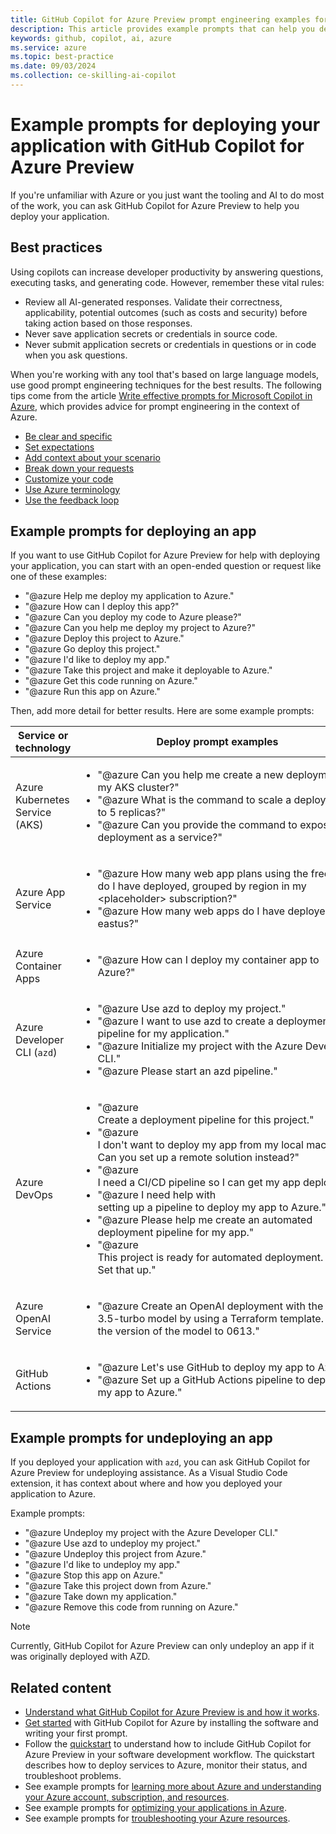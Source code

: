 ```yaml
---
title: GitHub Copilot for Azure Preview prompt engineering examples for deploying your application
description: This article provides example prompts that can help you deploy your application to the cloud.
keywords: github, copilot, ai, azure
ms.service: azure
ms.topic: best-practice
ms.date: 09/03/2024
ms.collection: ce-skilling-ai-copilot
---
```


# Example prompts for deploying your application with GitHub Copilot for Azure Preview

If you're unfamiliar with Azure or you just want the tooling and AI to do most of the work, you can ask GitHub Copilot for Azure Preview to help you deploy your application.

## Best practices

Using copilots can increase developer productivity by answering questions, executing tasks, and generating code. However, remember these vital rules:

- Review all AI-generated responses. Validate their correctness, applicability, potential outcomes (such as costs and security) before taking action based on those responses.
- Never save application secrets or credentials in source code.
- Never submit application secrets or credentials in questions or in code when you ask questions.

When you're working with any tool that's based on large language models, use good prompt engineering techniques for the best results. The following tips come from the article [Write effective prompts for Microsoft Copilot in Azure](/azure/copilot/write-effective-prompts), which provides advice for prompt engineering in the context of Azure.

- [Be clear and specific](/azure/copilot/write-effective-prompts#be-clear-and-specific)
- [Set expectations](/azure/copilot/write-effective-prompts#set-expectations)
- [Add context about your scenario](/azure/copilot/write-effective-prompts#add-context-about-your-scenario)
- [Break down your requests](/azure/copilot/write-effective-prompts#break-down-your-requests)
- [Customize your code](/azure/copilot/write-effective-prompts#customize-your-code)
- [Use Azure terminology](/azure/copilot/write-effective-prompts#use-azure-terminology)
- [Use the feedback loop](/azure/copilot/write-effective-prompts#use-the-feedback-loop)

## Example prompts for deploying an app

If you want to use GitHub Copilot for Azure Preview for help with deploying your application, you can start with an open-ended question or request like one of these examples:

- "@azure Help me deploy my application to Azure."
- "@azure How can I deploy this app?"
- "@azure Can you deploy my code to Azure please?"
- "@azure Can you help me deploy my project to Azure?"
- "@azure Deploy this project to Azure."
- "@azure Go deploy this project."
- "@azure I'd like to deploy my app."
- "@azure Take this project and make it deployable to Azure."
- "@azure Get this code running on Azure."
- "@azure Run this app on Azure."

Then, add more detail for better results. Here are some example prompts:

|Service or technology|Deploy prompt examples|
|---|---|
|Azure Kubernetes Service (AKS)|<ul><li>"@azure Can you help me create a new deployment in my AKS cluster?"</li><li>"@azure What is the command to scale a deployment to 5 replicas?"</li><li>"@azure Can you provide the command to expose a deployment as a service?"</li></ul>|
|Azure App Service|<ul><li>"@azure How many web app plans using the free tier do I have deployed, grouped by region in my \<placeholder\> subscription?"</li><li>"@azure How many web apps do I have deployed in eastus?"</li></ul>|
|Azure Container Apps|<ul><li>"@azure How can I deploy my container app to Azure?"</li></ul>|
|Azure Developer CLI (`azd`)|<ul><li>"@azure Use azd to deploy my project."</li><li>"@azure I want to use azd to create a deployment pipeline for my application."</li><li>"@azure Initialize my project with the Azure Developer CLI."</li><li>"@azure Please start an azd pipeline."</li></ul>|
|Azure DevOps|<ul><li>"@azure Create a deployment pipeline for this project."</li><li>"@azure I don't want to deploy my app from my local machine. Can you set up a remote solution instead?"</li><li>"@azure I need a CI/CD pipeline so I can get my app deployed."</li><li>"@azure I need help with setting up a pipeline to deploy my app to Azure."</li><li>"@azure Please help me create an automated deployment pipeline for my app."</li><li>"@azure This project is ready for automated deployment. Set that up."</li></ul>|
|Azure OpenAI Service|<ul><li>"@azure Create an OpenAI deployment with the gpt-3.5-turbo model by using a Terraform template. Set the version of the model to 0613."</li></ul>|
|GitHub Actions|<ul><li>"@azure Let's use GitHub to deploy my app to Azure."</li><li>"@azure Set up a GitHub Actions pipeline to deploy my app to Azure."</li></ul>|

## Example prompts for undeploying an app

If you deployed your application with `azd`, you can ask GitHub Copilot for Azure Preview for undeploying assistance. As a Visual Studio Code extension, it has context about where and how you deployed your application to Azure.

Example prompts:

- "@azure Undeploy my project with the Azure Developer CLI."
- "@azure Use azd to undeploy my project."
- "@azure Undeploy this project from Azure."
- "@azure I'd like to undeploy my app."
- "@azure Stop this app on Azure."
- "@azure Take this project down from Azure."
- "@azure Take down my application."
- "@azure Remove this code from running on Azure."

> [!NOTE]
> Currently, GitHub Copilot for Azure Preview can only undeploy an app if it was originally deployed with AZD.

## Related content

- [Understand what GitHub Copilot for Azure Preview is and how it works](introduction.md).
- [Get started](get-started.md) with GitHub Copilot for Azure by installing the software and writing your first prompt.
- Follow the [quickstart](quickstart-build-deploy-applications.md) to understand how to include GitHub Copilot for Azure Preview in your software development workflow. The quickstart describes how to deploy services to Azure, monitor their status, and troubleshoot problems.
- See example prompts for [learning more about Azure and understanding your Azure account, subscription, and resources](learn-examples.md).
- See example prompts for [optimizing your applications in Azure](optimize-examples.md).
- See example prompts for [troubleshooting your Azure resources](troubleshoot-examples.md).
